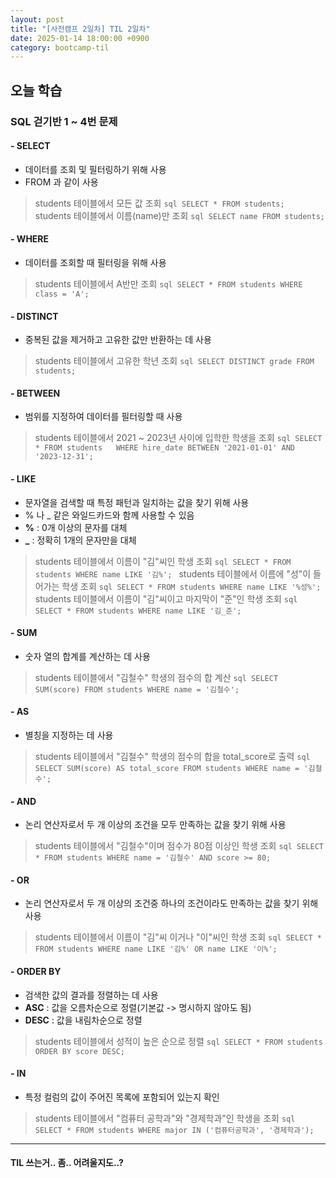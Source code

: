 ```yaml
---
layout: post
title: "[사전캠프 2일차] TIL 2일차"
date: 2025-01-14 18:00:00 +0900
category: bootcamp-til
---
```


## 오늘 학습
### SQL 걷기반 1 ~ 4번 문제

#### - SELECT
- 데이터를 조회 및 필터링하기 위해 사용
- FROM 과 같이 사용
> students 테이블에서 모든 값 조회
    ```sql
    SELECT * FROM students;
    ```
> students 테이블에서 이름(name)만 조회
    ```sql
    SELECT name FROM students;
    ```

#### - WHERE
- 데이터를 조회할 때 필터링을 위해 사용
> students 테이블에서 A반만 조회
    ```sql
    SELECT * FROM students WHERE class = 'A';
    ```

#### - DISTINCT
- 중복된 값을 제거하고 고유한 값만 반환하는 데 사용
> students 테이블에서 고유한 학년 조회
    ```sql
    SELECT DISTINCT grade FROM students;
    ```

#### - BETWEEN
- 범위를 지정하여 데이터를 필터링할 때 사용
> students 테이블에서 2021 ~ 2023년 사이에 입학한 학생을 조회
    ```sql
    SELECT * FROM students  
    WHERE hire_date BETWEEN '2021-01-01' AND '2023-12-31';
    ```

#### - LIKE
- 문자열을 검색할 때 특정 패턴과 일치하는 값을 찾기 위해 사용
- % 나 _ 같은 와일드카드와 함께 사용할 수 있음
- **%** : 0개 이상의 문자를 대체
- **_** : 정확히 1개의 문자만을 대체
> students 테이블에서 이름이 "김"씨인 학생 조회
    ```sql
    SELECT * FROM students WHERE name LIKE '김%';
    ```
> students 테이블에서 이름에 "성"이 들어가는 학생 조회
    ```sql
    SELECT * FROM students WHERE name LIKE '%성%';
    ```
> students 테이블에서 이름이 "김"씨이고 마지막이 "준"인 학생 조회
    ```sql
    SELECT * FROM students WHERE name LIKE '김_준';
    ```

#### - SUM
- 숫자 열의 합계를 계산하는 데 사용
> students 테이블에서 "김철수" 학생의 점수의 합 계산
    ```sql
    SELECT SUM(score) FROM students WHERE name = '김철수';
    ```

#### - AS
- 별칭을 지정하는 데 사용
> students 테이블에서 "김철수" 학생의 점수의 합을 total_score로 출력
    ```sql
    SELECT SUM(score) AS total_score FROM students WHERE name = '김철수';
    ```

#### - AND
- 논리 연산자로서 두 개 이상의 조건을 모두 만족하는 값을 찾기 위해 사용
> students 테이블에서 "김철수"이며 점수가 80점 이상인 학생 조회
    ```sql
    SELECT * FROM students WHERE name = '김철수' AND score >= 80;
    ```

#### - OR
- 논리 연산자로서 두 개 이상의 조건중 하나의 조건이라도 만족하는 값을 찾기 위해 사용
> students 테이블에서 이름이 "김"씨 이거나 "이"씨인 학생 조회
    ```sql
    SELECT * FROM students WHERE name LIKE '김%' OR name LIKE '이%';
    ```

#### - ORDER BY
- 검색한 값의 결과를 정렬하는 데 사용
- **ASC** : 값을 오름차순으로 정렬(기본값 -> 명시하지 않아도 됨)
- **DESC** : 값을 내림차순으로 정렬
> students 테이블에서 성적이 높은 순으로 정렬
    ```sql
    SELECT * FROM students ORDER BY score DESC;
    ```

#### - IN
- 특정 컬럼의 값이 주어진 목록에 포함되어 있는지 확인
> students 테이블에서 "컴퓨터 공학과"와 "경제학과"인 학생을 조회
    ```sql
    SELECT * FROM students WHERE major IN ('컴퓨터공학과', '경제학과');
    ```



---



#### TIL 쓰는거.. 좀.. 어려울지도..?